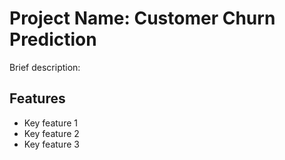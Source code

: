 # Project Name: Customer Churn Prediction

Brief description:

## Features

- Key feature 1
- Key feature 2
- Key feature 3
